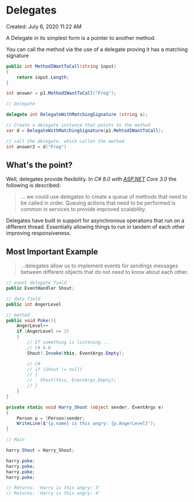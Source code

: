 # Delegates

Created: July 6, 2020 11:22 AM

A Delegate in its simplest form is a pointer to another method.

You can call the method via the use of a delegate proving it has a matching signature

```csharp
public int MethodIWantToCall(string input)
{
	return input.Length;
}

int answer = p1.MethodIWantToCall("Frog");

// Delegate

delegate int DelegateWithMatchingSignature (string s);

// Create a delegate instance that points to the method
var d = DelegateWithMatchingSignature(p1.MehtodIWantToCall);

// call the delegate. which calles the method
int answer2 = d("Frog")
```

## What's the point?

Well, delegates provide flexibility. In *C# 8.0 with [ASP.NET](http://asp.NET) Core 3.0* the following is described:

> ... we could use delegates to create a queue of methods that need to be called in order. Queuing actions that need to be performed is common in services to provide improved scalability.
> 

Delegates have built in support for asynchronous operations that run on a different thread. Essentially allowing things to run in tandem of each other improving responsiveness. 

## Most Important Example

> ...delegates allow us to implement events for sendings messages between different objects that do not need to know about each other.
> 

```csharp
// event delegate field
public EventHandler Shout;

// data field
public int AngerLevel

// method
public void Poke(){
	AngerLevel++
	if (AngerLevel >= 3) 
	{
		// If something is listening....
		// C# 8.0
		Shout?.Invoke(this, EventArgs.Empty);

		// C# 
		// if (Shout != null) 
		// {
		//   Shout(this, EventArgs.Empty);
		// }
	}
}

private static void Harry_Shout (object sender, EventArgs e)
{
	Person p = (Person)sender;
	WriteLine($"{p.name} is this angry: {p.AngerLevel}");
}

// Main

harry.Shout = Harry_Shout;

harry.poke;
harry.poke;
harry.poke;
harry.poke;

// Returns: 'Harry is this angry: 3'
// Returns: 'Harry is this angry: 4'
```